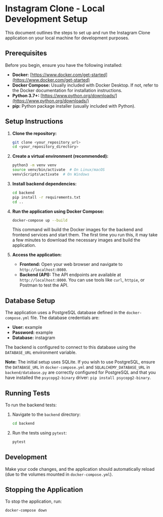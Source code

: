 # Instagram Clone - Local Development Setup

This document outlines the steps to set up and run the Instagram Clone application on your local machine for development purposes.

## Prerequisites

Before you begin, ensure you have the following installed:

*   **Docker:** [https://www.docker.com/get-started](https://www.docker.com/get-started)
*   **Docker Compose:** Usually included with Docker Desktop.  If not, refer to the Docker documentation for installation instructions.
*   **Python 3.7+:** [https://www.python.org/downloads/](https://www.python.org/downloads/)
*   **pip:** Python package installer (usually included with Python).

## Setup Instructions

1.  **Clone the repository:**

    ```bash
    git clone <your_repository_url>
    cd <your_repository_directory>
    ```

2.  **Create a virtual environment (recommended):**

    ```bash
    python3 -m venv venv
    source venv/bin/activate  # On Linux/macOS
    venv\Scripts\activate  # On Windows
    ```

3.  **Install backend dependencies:**

    ```bash
    cd backend
    pip install -r requirements.txt
    cd ..
    ```

4.  **Run the application using Docker Compose:**

    ```bash
    docker-compose up --build
    ```

    This command will build the Docker images for the backend and frontend services and start them.  The first time you run this, it may take a few minutes to download the necessary images and build the application.

5.  **Access the application:**

    *   **Frontend:** Open your web browser and navigate to `http://localhost:8080`.
    *   **Backend (API):** The API endpoints are available at `http://localhost:8000`.  You can use tools like `curl`, `httpie`, or Postman to test the API.

## Database Setup

The application uses a PostgreSQL database defined in the `docker-compose.yml` file. The database credentials are:

*   **User:** example
*   **Password:** example
*   **Database:** instagram

The backend is configured to connect to this database using the `DATABASE_URL` environment variable.

**Note:** The initial setup uses SQLite. If you wish to use PostgreSQL, ensure the `DATABASE_URL` in `docker-compose.yml` and `SQLALCHEMY_DATABASE_URL` in `backend/database.py` are correctly configured for PostgreSQL and that you have installed the `psycopg2-binary` driver: `pip install psycopg2-binary`.

## Running Tests

To run the backend tests:

1.  Navigate to the `backend` directory:

    ```bash
    cd backend
    ```

2.  Run the tests using `pytest`:

    ```bash
    pytest
    ```

## Development

Make your code changes, and the application should automatically reload (due to the volumes mounted in `docker-compose.yml`).

## Stopping the Application

To stop the application, run:
```
docker-compose down
```
